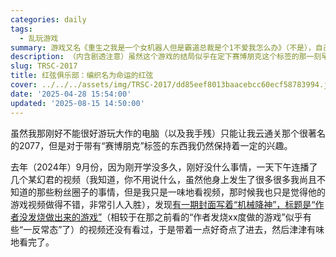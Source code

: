 ```yaml
---
categories: daily
tags:
  - 乱玩游戏
summary: 游戏又名《重生之我是一个女机器人但是霸道总裁是个1不爱我怎么办》（不是），自己虽然也玩了快两个周目，但直到创建文档翻看 Steam 商店页面的时候还在犹豫这值不值得写下来，想想还是写吧，你可能也会在 Steam 评价页看到这个文章（的一部分）。
description: （内含剧透注意）虽然这个游戏的结局似乎在定下赛博朋克这个标签的那一刻早已注定，但仍然是一个关乎爱和命运的好作品。
slug: TRSC-2017
title: 红弦俱乐部：编织名为命运的红弦
cover: ../../../assets/img/TRSC-2017/dd85eef8013baacebcc60ecf58783994.jpg
date: '2025-04-28 15:54:00'
updated: '2025-08-15 14:50:00'
---
```


虽然我那刚好不能很好游玩大作的电脑（以及我手残）只能让我云通关那个很著名的2077，但是对于带有“赛博朋克”标签的东西我仍然保持着一定的兴趣。


去年（2024年）9月份，因为刚开学没多久，刚好没什么事情，一天下午连播了几个某幻君的视频（我知道，你不用说什么，虽然他身上发生了很多很多我尚且不知道的那些粉丝圈子的事情，但是我只是一味地看视频，那时候我也只是觉得他的游戏视频做得不错，非常引人入胜），发现[有一期封面写着“机械降神”，标题是“作者没发烧做出来的游戏”](https://www.bilibili.com/video/BV12H4y1W7BW)（相较于在那之前看的“作者发烧xx度做的游戏”似乎有些“一反常态”了）的视频还没有看过，于是带着一点好奇点了进去，然后津津有味地看完了。


